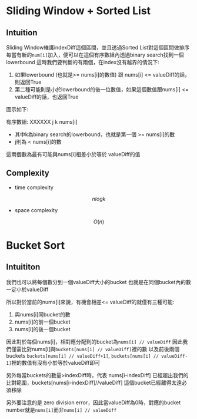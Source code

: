 # Sliding Window + Sorted List

## Intuition

Sliding Window維護indexDiff這個區間，並且透過Sorted List對這個區間做排序
每當有新的`num[i]`加入，便可以在這個有序數組內透過binary search找到一個lowerbound
這時我們要判斷的有兩個，在index沒有越界的情況下:
1. 如果lowerbound (也就是>= nums[i]的數值) 跟 nums[i] <= valueDiff的話，則返回True
2. 第二種可能則是小於lowerbound的後一位數值，如果這個數值跟nums[i] <= valueDiff的話，也返回True

圖示如下:

有序數組: XXXXXX j k nums[i]

- 其中k為binary search的lowerbound，也就是第一個 >= nums[i]的數
- j則為 < nums[i]的數

這兩個數為最有可能與nums[i]相差小於等於 valueDiff的值

## Complexity

- time complexity

$$nlogk$$

- space complexity

$$O(n)$$

# Bucket Sort

## Intuititon

我們也可以將每個數分到一個valueDiff大小的bucket
也就是在同個bucket內的數一定小於valueDiff

所以對於當前的nums[i]來說，有機會相差<= valueDiff的就僅有三種可能:
1. 與nums[i]同bucket的數
2. nums[i]的前一個bucket
3. nums[i]的後一個bucket

因此對於每個nums[i]，相對應分配到的bucket為`nums[i] // valueDiff`
因此我們僅需比對nums[i]與`buckets[nums[i] // valueDiff]`裡的數
以及前後兩個buckets `buckets[nums[i] // valueDiff+1]`, `buckets[nums[i] // valueDiff-1]`裡的數值有沒有小於等於valueDiff即可

另外每當buckets的數量>indexDiff時，代表 nums[i-indexDiff] 已經超出我們的比對範圍，buckets[nums[i-indexDiff]//valueDiff] 這個bucket已經離得太遠必須移除

另外要注意的是 zero division error，因此當valueDiff為0時，對應的bucket number就是`nums[i]`而非`nums[i] // valueDiff`